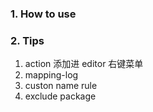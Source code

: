 ### 1. How to use

### 2. Tips

1. action 添加进 editor 右键菜单
2. mapping-log
3. custon name rule
4. exclude package